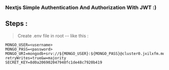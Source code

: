 ### Nextjs Simple Authentication And Authorization With JWT :)

## Steps :

> Create .env file in root -- like this :

```
MONGO_USER=<username>
MONGO_PASS=<password>
MONGO_URI=mongodb+srv://${MONGO_USER}:${MONGO_PASS}@cluster0.jxilxfm.mongodb.net/?retryWrites=true&w=majority
SECRET_KEY=8d0a206902047948fc1de48c7920b419
```
